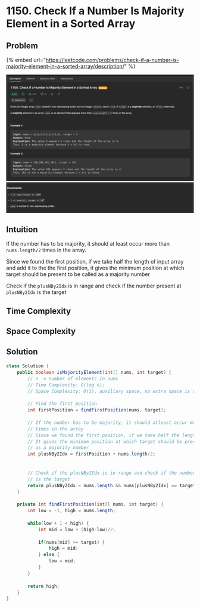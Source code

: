 # 1150. Check If a Number Is Majority Element in a Sorted Array

## Problem

{% embed url="https://leetcode.com/problems/check-if-a-number-is-majority-element-in-a-sorted-array/description/" %}

![](<../.gitbook/assets/image (8) (2).png>)![](<../.gitbook/assets/image (6) (1).png>)

## Intuition

If the number has to be majority, it should at least occur more than `nums.length/2` times in the array.&#x20;

Since we found the first position, if we take half the length of input array and add it to the the first position, it gives the minimum position at which target should be present to be called as a majority number

Check if the `plusNBy2Idx` is in range and check if the number present at `plusNBy2Idx` is the target

## Time Complexity



## Space Complexity



## Solution

```java
class Solution {
    public boolean isMajorityElement(int[] nums, int target) {
        // n -> number of elements in nums
        // Time Complexity: O(log n);
        // Space Complexity: O(1), auxillary space, no extra space is used

        // Find the first position
        int firstPosition = findFirstPosition(nums, target);

        // If the number has to be majority, it should atleast occur more than nums.length/2
        // times in the array
        // Since we found the first position, if we take half the length of input array
        // It gives the minimum position at which target should be present to be called
        // as a majority number
        int plusNBy2Idx = firstPosition + nums.length/2;


        // Check if the plusNBy2Idx is in range and check if the number present at plusNBy2Idx
        // is the target
        return plusNBy2Idx < nums.length && nums[plusNBy2Idx] == target;
    }

    private int findFirstPosition(int[] nums, int target) {
        int low = -1, high = nums.length;

        while(low + 1 < high) {
            int mid = low + (high-low)/2;

            if(nums[mid] >= target) {
                high = mid;
            } else {
                low = mid;
            }
        }

        return high;
    } 
}
```
